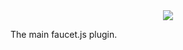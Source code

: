 <div align="center">
 <img src="https://github.com/FaucetJS/faucetjs.github.io/blob/master/images/logo.png?raw=true">
</div>


The main faucet.js plugin.
